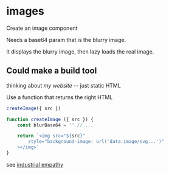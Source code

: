 # images

Create an image component

Needs a base64 param that is the blurry image.

It displays the blurry image, then lazy loads the real image.

## Could make a build tool

thinking about *my website* -- just static HTML

Use a function that returns the right HTML

```js
createImage({ src })

function createImage ({ src }) {
    const blurBase64 = '' // ...

    return `<img src="${src}"
        style="background-image: url('data:image/svg...')"
    ></img>`
}
```

see [industrial empathy](https://www.industrialempathy.com/posts/image-optimizations/#blurry-placeholder)


